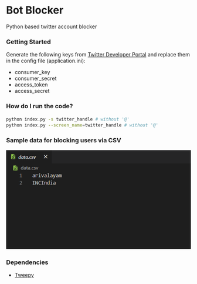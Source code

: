 # Bot Blocker

Python based twitter account blocker

### Getting Started

Generate the following keys from [Twitter Developer Portal](https://developer.twitter.com/) and replace them in the config file (application.ini):

- consumer_key
- consumer_secret
- access_token
- access_secret

### How do I run the code?

```sh
python index.py -s twitter_handle # without '@'
python index.py --screen_name=twitter_handle # without '@'
```

### Sample data for blocking users via CSV

![CSV Data](./assets/img/csv-format.png)

### Dependencies

- [Tweepy](https://github.com/tweepy/tweepy)
